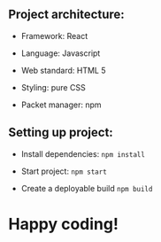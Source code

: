 ## Project architecture:

- Framework: React

- Language: Javascript

- Web standard: HTML 5

- Styling: pure CSS

- Packet manager: npm

## Setting up project:

- Install dependencies:
  `npm install`

- Start project:
  `npm start`

- Create a deployable build
  `npm build`

# Happy coding!
